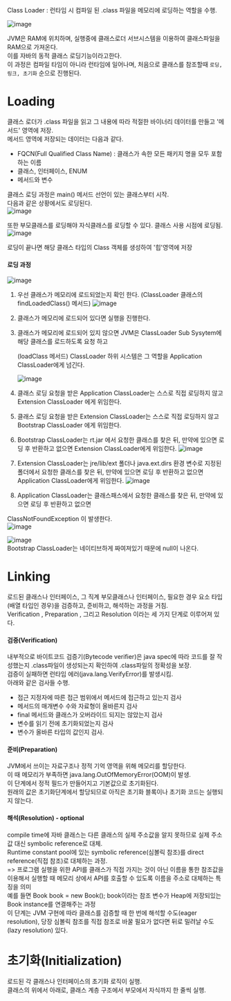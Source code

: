 Class Loader : 런타임 시 컴파일 된 .class 파일을 메모리에 로딩하는 역할을 수행.  


![image](https://user-images.githubusercontent.com/67637716/187332972-2f8bae66-8145-45c9-b18a-ec76a0bbaecc.png) 

JVM은 RAM에 위치하며, 실행중에 클래스로더 서브시스템을 이용하여 클래스파일을 RAM으로 가져온다.  
이를 자바의 동적 클래스 로딩기능이라고한다.  
이 과정은 컴파일 타임이 아니라 런타임에 일어나며, 처음으로 클래스를 참조할때 `로딩, 링크, 초기화` 순으로 진행된다.  

# Loading
클래스 로더가 .class 파일을 읽고 그 내용에 따라 적절한 바이너리 데이터를 만들고 '메서드' 영역에 저장.  
메서드 영역에 저장되는 데이터는 다음과 같다.  
- FQCN(Full Qualified Class Name) : 클래스가 속한 모든 패키지 명을 모두 포함하는 이름
- 클래스, 인터페이스, ENUM
- 메서드와 변수

클래스 로딩 과정은 main() 메서드 선언이 있는 클래스부터 시작.  
다음과 같은 상황에서도 로딩된다.  
![image](https://user-images.githubusercontent.com/67637716/187347397-050f9163-0298-46db-b688-874dae00b33f.png)  


또한 부모클래스를 로딩해야 자식클래스를 로딩할 수 있다. 
클래스 사용 시점에 로딩됨.  
![image](https://user-images.githubusercontent.com/67637716/187347574-33f9f20c-7f60-45f5-b14c-f166c218d3f4.png)  



로딩이 끝나면 해당 클래스 타입의 Class 객체를 생성하여 '힙'영역에 저장

#### 로딩 과정
![image](https://user-images.githubusercontent.com/67637716/187333235-aa3b0246-68b8-42f7-ac8f-f2a32eb1c59c.png)  

1. 우선 클래스가 메모리에 로드되었는지 확인 한다. (ClassLoader 클래스의 findLoadedClass() 메서드)
![image](https://user-images.githubusercontent.com/67637716/187333577-e35ed295-3bc8-4684-987e-1b0f417f48f1.png)  


2. 클래스가 메모리에 로드되어 있다면 실행을 진행한다.

3. 클래스가 메모리에 로드되어 있지 않으면 JVM은 ClassLoader Sub Sysytem에 해당 클래스를 로드하도록 요청 하고

    (loadClass 메서드)  ClassLoader 하위 시스템은 그 역할을 Application ClassLoader에게 넘긴다.  
    
    
    ![image](https://user-images.githubusercontent.com/67637716/187352591-6a0ce71e-c475-492e-af85-8b67a0bfd4e1.png)  



4. 클래스 로딩 요청을 받은  Application ClassLoader는 스스로 직접 로딩하지 않고 Extension ClassLoader 에게 위임한다.

5. 클래스 로딩 요청을 받은 Extension ClassLoader는 스스로 직접 로딩하지 않고 Bootstrap ClassLoader 에게 위임한다.


6.  Bootstrap ClassLoader는  rt.jar 에서 요청한 클래스를 찾은 뒤, 만약에 있으면 로딩 후 반환하고 없으면 Extension ClassLoader에게 위임한다.
![image](https://user-images.githubusercontent.com/67637716/187346895-1fd3acfb-f047-4cdb-8950-0f3da1f3371c.png)  

7. Extension ClassLoader는 jre/lib/ext 폴더나 java.ext.dirs 환경 변수로 지정된 폴더에서 요청한 클래스를 찾은 뒤, 만약에 있으면 로딩 후 반환하고 없으면 Application ClassLoader에게 위임한다.
![image](https://user-images.githubusercontent.com/67637716/187346917-7e8baea1-4d94-40b3-914a-4d587a019875.png)  


8.  Application ClassLoader는 클래스패스에서 요청한 클래스를 찾은 뒤, 만약에 있으면 로딩 후 반환하고 없으면

ClassNotFoundException 이 발생한다.  
![image](https://user-images.githubusercontent.com/67637716/187347792-3bb3c298-2479-4c9b-8f5e-0e7232ce21d2.png)  


![image](https://user-images.githubusercontent.com/67637716/187348069-a6713966-dd43-4d1b-8db0-a5253e0b4439.png)  
Bootstrap ClassLoader는 네이티브하게 짜여져있기 때문에 null이 나온다.

# Linking
로드된 클래스나 인터페이스, 그 직계 부모클래스나 인터페이스, 필요한 경우 요소 타입(배열 타입인 경우)을 검증하고, 준비하고, 해석하는 과정을 거침.  
Verification , Preparation , 그리고 Resolution 이라는 세 가지 단계로 이루어져 있다.  

#### 검중(Verification)
내부적으로 바이트코드 검증기(Bytecode verifier)은 java spec에 따라 코드를 잘 작성했는지 .class파일이 생성되는지 확인하여 .class파일의 정확성을 보장.  
검증이 실패하면 런타임 에러(java.lang.VerifyError)를 발생시킴.  
아래와 같은 검사들 수행.  
- 접근 지정자에 따른 접근 범위에서 메서드에 접근하고 있는지 검사
- 메서드의 매개변수 수와 자료형이 올바른지 검사
- final 메서드와 클래스가 오버라이드 되지는 않았는지 검사
- 변수를 읽기 전에 초기화되었는지 검사
- 변수가 올바른 타입의 값인지 검사.

#### 준비(Preparation)
JVM에서 쓰이는 자료구조나 정적 기억 영역을 위해 메모리를 할당한다.  
이 때 메모리가 부족하면 java.lang.OutOfMemoryError(OOM)이 발생.  
이 단계에서 정적 필드가 만들어지고 기본값으로 초기화된다.  
원래의 값은 초기화단계에서 할당되므로 아직은 초기화 블록이나 초기화 코드는 실행되지 않는다.  

#### 해석(Resolution) - optional  
compile time에 자바 클래스는 다른 클래스의 실제 주소값을 알지 못하므로 실제 주소값 대신 symbolic reference로 대체.  
Runtime constant pool에 있는 symbolic reference(심볼릭 참조)를 direct reference(직접 참조)로 대체하는 과정.  
=> 프로그램 실행을 위한 API를 클래스가 직접 가지는 것이 아닌 이름을 통한 참조값을 이용해서 실행할 때 메모리 상에서 API를 호출할 수 있도록 이름을 주소로 대체하는 특징을 의미  
예를 들면 Book book = new Book(); book이라는 참조 변수가 Heap에 저장되있는 Book instance를 연결해주는 과정  
이 단계는 JVM 구현에 따라 클래스를 검증할 때 한 번에 해석할 수도(eager resolution), 당장 심볼릭 참조를 직접 참조로 바꿀 필요가 없다면 뒤로 밀려날 수도(lazy resolution) 있다.  

# 초기화(Initialization)
로드된 각 클래스나 인터페이스의 초기화 로직이 실행.  
클래스의 위에서 아래로, 클래스 계층 구조에서 부모에서 자식까지 한 줄씩 실행.  









